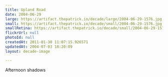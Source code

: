```yaml
---
title: Upland Road
date: 2004-06-29
large: https://artifact.thepatrick.io/decade/large/2004-06-29-1576.jpg
small: https://artifact.thepatrick.io/decade/small/2004-06-29-1576.jpg
smallRetina: https://artifact.thepatrick.io/decade/small/2004-06-29-1576@2x.jpg
flickrUrl: null
photoId: null
createdAt: 2011-01-30 11:07:15.926571
updatedAt: 2004-07-03 18:20:09
layout: decade-image

---
```

Afternoon shadows
